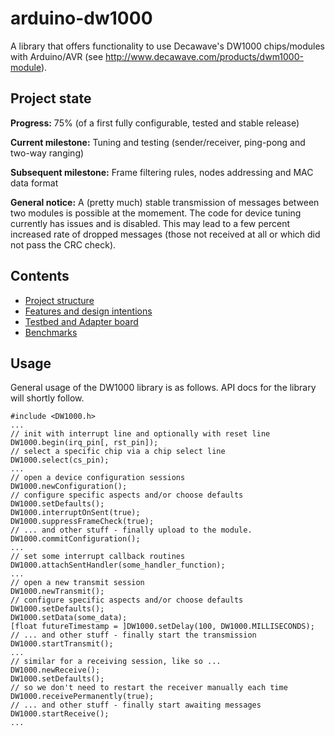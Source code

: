 # arduino-dw1000
A library that offers functionality to use Decawave's DW1000 chips/modules with Arduino/AVR
(see http://www.decawave.com/products/dwm1000-module).

Project state
-------------

**Progress:** 75% (of a first fully configurable, tested and stable release)

**Current milestone:** Tuning and testing (sender/receiver, ping-pong and two-way ranging)

**Subsequent milestone:** Frame filtering rules, nodes addressing and MAC data format

**General notice:** A (pretty much) stable transmission of messages between two modules is possible at the momement. The code for device tuning currently has issues and is disabled. This may lead to a few percent increased rate of dropped messages (those not received at all or which did not pass the CRC check).

Contents
--------

 * [Project structure](../../wiki/Project-structure)
 * [Features and design intentions](../../wiki/Features)
 * [Testbed and Adapter board](../../wiki/Testbed-and-Adapter-board)
 * [Benchmarks](../../wiki/Benchmarks)

Usage
-----

General usage of the DW1000 library is as follows. API docs for the library will shortly follow.

```Arduino
#include <DW1000.h>
...
// init with interrupt line and optionally with reset line
DW1000.begin(irq_pin[, rst_pin]);
// select a specific chip via a chip select line
DW1000.select(cs_pin);
...
// open a device configuration sessions
DW1000.newConfiguration();
// configure specific aspects and/or choose defaults
DW1000.setDefaults();
DW1000.interruptOnSent(true);
DW1000.suppressFrameCheck(true);
// ... and other stuff - finally upload to the module.
DW1000.commitConfiguration();
...
// set some interrupt callback routines
DW1000.attachSentHandler(some_handler_function);
...
// open a new transmit session
DW1000.newTransmit();
// configure specific aspects and/or choose defaults
DW1000.setDefaults();
DW1000.setData(some_data);
[float futureTimestamp = ]DW1000.setDelay(100, DW1000.MILLISECONDS);
// ... and other stuff - finally start the transmission
DW1000.startTransmit();
...
// similar for a receiving session, like so ...
DW1000.newReceive();
DW1000.setDefaults();
// so we don't need to restart the receiver manually each time
DW1000.receivePermanently(true);
// ... and other stuff - finally start awaiting messages
DW1000.startReceive();
...
```


